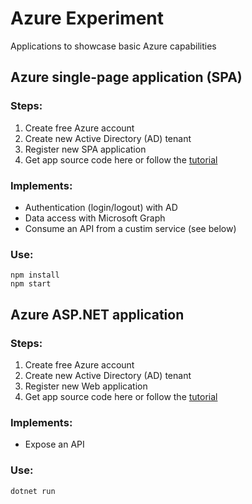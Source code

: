 # Azure Experiment
Applications to showcase basic Azure capabilities

## Azure single-page application (SPA)

### Steps:

1. Create free Azure account
2. Create new Active Directory (AD) tenant
3. Register new SPA application
4. Get app source code here or follow the [tutorial](https://learn.microsoft.com/en-us/azure/active-directory/develop/single-page-app-tutorial-01-register-app)

### Implements:

* Authentication (login/logout) with AD
* Data access with Microsoft Graph
* Consume an API from a custim service (see below)

### Use:

```console
npm install
npm start 
```

## Azure ASP.NET application

### Steps:

1. Create free Azure account
2. Create new Active Directory (AD) tenant
3. Register new Web application
4. Get app source code here or follow the [tutorial](https://learn.microsoft.com/en-us/azure/active-directory/develop/web-api-tutorial-01-register-app)

### Implements:

* Expose an API

### Use:

```console
dotnet run 
```
